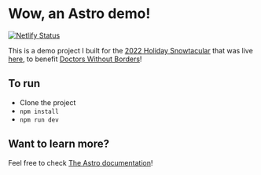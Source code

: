 # Wow, an Astro demo!

[![Netlify Status](https://api.netlify.com/api/v1/badges/1c35f9ce-06ec-4dca-bac1-e72be9fb4349/deploy-status)](https://app.netlify.com/sites/horses-are-cool/deploys)

This is a demo project I built for the [2022 Holiday Snowtacular](https://fundraiser.horse/) that was live [here](https://www.twitch.tv/trostcodes), to benefit [Doctors Without Borders](https://tiltify.com/@trostcodes/holiday-snowtacular-2022)!

## To run

- Clone the project
- `npm install`
- `npm run dev`

## Want to learn more?

Feel free to check [The Astro documentation](https://docs.astro.build)!
